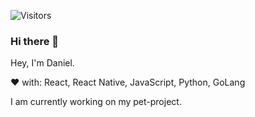 ![Visitors](https://visitor-badge.glitch.me/badge?page_id=pevg) 
### Hi there 👋

Hey, I'm Daniel.

❤️ with: React, React Native, JavaScript, Python, GoLang

I am currently working on my pet-project.
